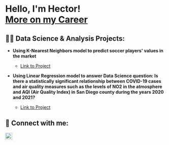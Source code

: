 <h1> Hello, I'm Hector! <br/> <a href="https://www.linkedin.com/in/hector-gallo/"> More on my Career</a>

<h2>👨‍💻 Data Science & Analysis Projects: </h2>

- <b> Using K-Nearest Neighbors model to predict soccer players' values in the market </b>
  - [Link to Project](https://github.com/COGS118A/Group018-Sp22/blob/main/COGS%20118A%20Final%20Project%20Report%20.ipynb)
 
- <b> Using Linear Regression model to answer Data Science question: Is there a statistically significant relationship between COVID-19 cases and air quality measures such as the levels of NO2 in the atmosphere and AQI (Air Quality Index) in San Diego county during the years 2020 and 2021?</b>
  - [Link to Project](https://github.com/COGS108/Group062-Wi22/blob/master/FinalProjectGroup062-Wi22.ipynb)

<h2> 🤳 Connect with me:</h2>

[<img align="left" alt="Hector Gallo | LinkedIn" width="22px" src="https://cdn.jsdelivr.net/npm/simple-icons@v3/icons/linkedin.svg" />][linkedin]

[linkedin]: https://www.linkedin.com/in/hector-gallo/
